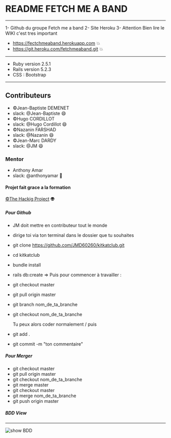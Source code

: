# README FETCH ME A BAND #

___
1- Github du groupe Fetch me a band
2- Site Heroku
3- Attention Bien lire le WIKI c'est tres important

- <https://fectchmeaband.herokuapp.com> :boom:
- <https://git.heroku.com/fetchmeaband.git> :boom:
  
___

- Ruby version 2.5.1
- Rails version 5.2.3
- CSS : Bootstrap
  
___

## Contributeurs ##

- ©Jean-Baptiste DEMENET
- slack: @Jean-Baptiste :smile:
- ©Hugo CORDILLOT
- slack: @Hugo Cordillot :smile:
- ©Nazanin FARSHAD
- slack: @Nazanin :smile:
- ©Jean-Marc DARDY
- slack: @JM :smile:
  
### Mentor ###

- Anthony Amar
- slack: @anthonyamar :rocket:
  
#### Projet fait grace a la formation ####

[©The Hackig Project](<https://www.thehackingproject.org/fr>) :alien:
  
##### Pour Github #####

- JM doit mettre en contributeur tout le monde
- dirige toi via ton terminal dans le dossier que tu souhaites
- git clone <https://github.com/JMD60260/kitkatclub.git>
- cd kitkatclub
- bundle install
- rails db:create
=> Puis pour commencer à travailler :
- git checkout master
- git pull origin master
- git branch nom_de_ta_branche
- git checkout nom_de_ta_branche
  
  Tu peux alors coder normalement / puis
  
- git add .
- git commit -m "ton commentaire"
  
##### Pour Merger #####

- git checkout master
- git pull origin master
- git checkout nom_de_ta_branche
- git merge master
- git checkout master
- git merge nom_de_ta_branche
- git push origin master

##### BDD View #####

___
![show BDD](app/assets/images/BDD2.png)
